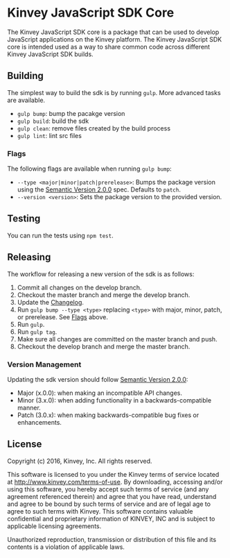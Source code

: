 # Kinvey JavaScript SDK Core

The Kinvey JavaScript SDK core is a package that can be used to develop JavaScript applications on the Kinvey platform. The Kinvey JavaScript SDK core is intended used as a way to share common code across different Kinvey JavaScript SDK builds.

## Building
The simplest way to build the sdk is by running `gulp`. More advanced tasks are available.

* `gulp bump`: bump the pacakge version
* `gulp build`: build the sdk
* `gulp clean`: remove files created by the build process
* `gulp lint`: lint src files

### Flags
The following flags are available when running `gulp bump`:

* `--type <major|minor|patch|prerelease>`: Bumps the package version using the [Semantic Version 2.0.0](http://semver.org/) spec. Defaults to `patch`.
* `--version <version>`: Sets the package version to the provided version.

## Testing

You can run the tests using `npm test`.

## Releasing
The workflow for releasing a new version of the sdk is as follows:

1. Commit all changes on the develop branch.
2. Checkout the master branch and merge the develop branch.
3. Update the [Changelog](CHANGELOG.md).
4. Run `gulp bump --type <type>` replacing `<type>` with major, minor, patch, or prerelease. See [Flags](#Flags) above.
5. Run `gulp`.
6. Run `gulp tag`.
7. Make sure all changes are committed on the master branch and push.
8. Checkout the develop branch and merge the master branch.

### Version Management
Updating the sdk version should follow [Semantic Version 2.0.0](http://semver.org/):

* Major (x.0.0): when making an incompatible API changes.
* Minor (3.x.0): when adding functionality in a backwards-compatible manner.
* Patch (3.0.x): when making backwards-compatible bug fixes or enhancements.

## License

Copyright (c) 2016, Kinvey, Inc. All rights reserved.

This software is licensed to you under the Kinvey terms of service located at
http://www.kinvey.com/terms-of-use. By downloading, accessing and/or using this
software, you hereby accept such terms of service  (and any agreement referenced
therein) and agree that you have read, understand and agree to be bound by such
terms of service and are of legal age to agree to such terms with Kinvey.
This software contains valuable confidential and proprietary information of
KINVEY, INC and is subject to applicable licensing agreements.

Unauthorized reproduction, transmission or distribution of this file and its
contents is a violation of applicable laws.
